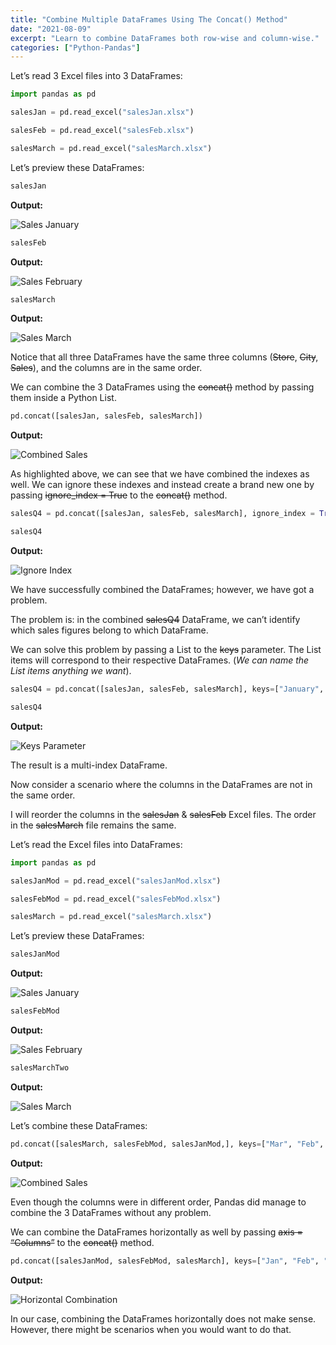 ```yaml
---
title: "Combine Multiple DataFrames Using The Concat() Method"
date: "2021-08-09"
excerpt: "Learn to combine DataFrames both row-wise and column-wise."
categories: ["Python-Pandas"]
---
```


Let’s read 3 Excel files into 3 DataFrames:

```py {numberLines}
import pandas as pd

salesJan = pd.read_excel("salesJan.xlsx")

salesFeb = pd.read_excel("salesFeb.xlsx")

salesMarch = pd.read_excel("salesMarch.xlsx")
```

Let’s preview these DataFrames:

```py {numberLines}
salesJan
```

**Output:**

![Sales January](../images/pandasConcat/salesJan.png)

```py {numberLines}
salesFeb
```

**Output:**

![Sales February](../images/pandasConcat/salesFeb.png)

```py {numberLines}
salesMarch
```

**Output:**

![Sales March](../images/pandasConcat/salesMarch.png)

Notice that all three DataFrames have the same three columns (~~Store~~, ~~City~~, ~~Sales~~), and the columns are in the same order.

We can combine the 3 DataFrames using the ~~concat()~~ method by passing them inside a Python List.

```py {numberLines}
pd.concat([salesJan, salesFeb, salesMarch])
```

**Output:**

![Combined Sales](../images/pandasConcat/concat.png)

As highlighted above, we can see that we have combined the indexes as well. We can ignore these indexes and instead create a brand new one by passing ~~ignore_index = True~~ to the ~~concat()~~ method.

```py {numberLines}
salesQ4 = pd.concat([salesJan, salesFeb, salesMarch], ignore_index = True)

salesQ4
```

**Output:**

![Ignore Index](../images/pandasConcat/concatIgnoreIndex.png)

We have successfully combined the DataFrames; however, we have got a problem.

The problem is: in the combined ~~salesQ4~~ DataFrame, we can’t identify which sales figures belong to which DataFrame.

We can solve this problem by passing a List to the ~~keys~~ parameter. The List items will correspond to their respective DataFrames. (_We can name the List items anything we want_).

```py {numberLines}
salesQ4 = pd.concat([salesJan, salesFeb, salesMarch], keys=["January", "February", "March"])

salesQ4
```

**Output:**

![Keys Parameter](../images/pandasConcat/concatKeys.png)

The result is a multi-index DataFrame.

Now consider a scenario where the columns in the DataFrames are not in the same order.

I will reorder the columns in the ~~salesJan~~ & ~~salesFeb~~ Excel files. The order in the ~~salesMarch~~ file remains the same.

Let’s read the Excel files into DataFrames:

```py {numberLines}
import pandas as pd

salesJanMod = pd.read_excel("salesJanMod.xlsx")

salesFebMod = pd.read_excel("salesFebMod.xlsx")

salesMarch = pd.read_excel("salesMarch.xlsx")
```

Let’s preview these DataFrames:

```py {numberLines}
salesJanMod
```

**Output:**

![Sales January](../images/pandasConcat/salesJanMod.png)

```py {numberLines}
salesFebMod
```

**Output:**

![Sales February](../images/pandasConcat/salesFebMod.png)

```py {numberLines}
salesMarchTwo
```

**Output:**

![Sales March](../images/pandasConcat/salesMarchTwo.png)

Let’s combine these DataFrames:

```py {numberLines}
pd.concat([salesMarch, salesFebMod, salesJanMod,], keys=["Mar", "Feb", "Jan"]).fillna(value="N/A")
```

**Output:**

![Combined Sales](../images/pandasConcat/concatTwo.png)

Even though the columns were in different order, Pandas did manage to combine the 3 DataFrames without any problem.

We can combine the DataFrames horizontally as well by passing ~~axis = “Columns”~~ to the ~~concat()~~ method.

```py {numberLines}
pd.concat([salesJanMod, salesFebMod, salesMarch], keys=["Jan", "Feb", "March"], axis="columns")
```

**Output:**

![Horizontal Combination](../images/pandasConcat/concatHorizontal.png)

In our case, combining the DataFrames horizontally does not make sense. However, there might be scenarios when you would want to do that.
